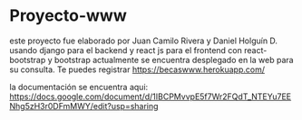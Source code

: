 # Proyecto-www
este proyecto fue elaborado por Juan Camilo Rivera y Daniel Holguín D. usando django para el backend y react js para el frontend con react-bootstrap y bootstrap
actualmente se encuentra desplegado en la web para su consulta. Te puedes registrar https://becaswww.herokuapp.com/

la documentación se encuentra aqui: https://docs.google.com/document/d/1IBCPMvvpE5f7Wr2FQdT_NTEYu7EENhg5zH3r0DFmMWY/edit?usp=sharing
